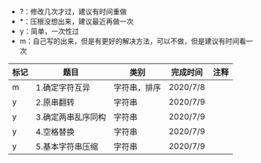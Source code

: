 - ?：修改几次才过，建议有时间重做
- *：压根没想出来，建议最近再做一次
- y：简单，一次性过
- m：自己写的出来，但是有更好的解决方法，可以不做，但是建议有时间看一次

  
| 标记 | 题目               | 类别         | 完成时间 | 注释 |
| ---- | ------------------ | ------------ | -------- | ---- |
| m    | 1.确定字符互异     | 字符串，排序 | 2020/7/8 |      |
| y    | 2.原串翻转         | 字符串       | 2020/7/9 |      |
| y    | 3.确定两串乱序同构 | 字符串       | 2020/7/9 |      |
| y    | 4.空格替换         | 字符串       | 2020/7/9 |      |
| y    | 5.基本字符串压缩   | 字符串       | 2020/7/9 |      |
 